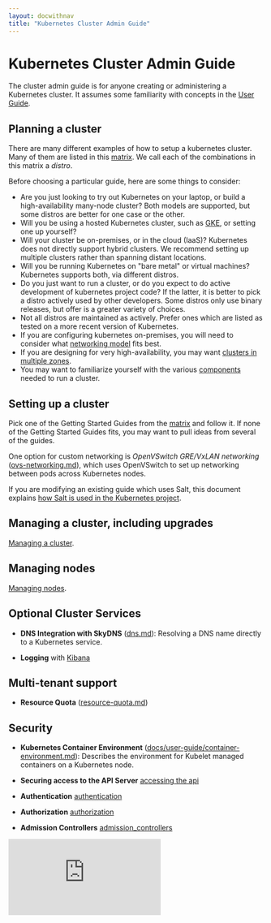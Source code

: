 ```yaml
---
layout: docwithnav
title: "Kubernetes Cluster Admin Guide"
---
```

<!-- BEGIN MUNGE: UNVERSIONED_WARNING -->


<!-- END MUNGE: UNVERSIONED_WARNING -->

# Kubernetes Cluster Admin Guide

The cluster admin guide is for anyone creating or administering a Kubernetes cluster.
It assumes some familiarity with concepts in the [User Guide](../user-guide/README.html).

## Planning a cluster

There are many different examples of how to setup a kubernetes cluster.  Many of them are listed in this
[matrix](../getting-started-guides/README.html).  We call each of the combinations in this matrix a *distro*.

Before choosing a particular guide, here are some things to consider:

 - Are you just looking to try out Kubernetes on your laptop, or build a high-availability many-node cluster? Both
   models are supported, but some distros are better for one case or the other.
 - Will you be using a hosted Kubernetes cluster, such as [GKE](https://cloud.google.com/container-engine), or setting
   one up yourself?
 - Will your cluster be on-premises, or in the cloud (IaaS)?  Kubernetes does not directly support hybrid clusters.  We
   recommend setting up multiple clusters rather than spanning distant locations.
 - Will you be running Kubernetes on "bare metal" or virtual machines?  Kubernetes supports both, via different distros.
 - Do you just want to run a cluster, or do you expect to do active development of kubernetes project code?  If the
   latter, it is better to pick a distro actively used by other developers.  Some distros only use binary releases, but
   offer is a greater variety of choices.
 - Not all distros are maintained as actively.  Prefer ones which are listed as tested on a more recent version of
   Kubernetes.
 - If you are configuring kubernetes on-premises, you will need to consider what [networking
   model](networking.html) fits best.
 - If you are designing for very high-availability, you may want [clusters in multiple zones](multi-cluster.html).
 - You may want to familiarize yourself with the various
   [components](cluster-components.html) needed to run a cluster.

## Setting up a cluster

Pick one of the Getting Started Guides from the [matrix](../getting-started-guides/README.html) and follow it.
If none of the Getting Started Guides fits, you may want to pull ideas from several of the guides.

One option for custom networking is *OpenVSwitch GRE/VxLAN networking* ([ovs-networking.md](ovs-networking.html)), which
uses OpenVSwitch to set up networking between pods across
  Kubernetes nodes.

If you are modifying an existing guide which uses Salt, this document explains [how Salt is used in the Kubernetes
project](salt.html).

## Managing a cluster, including upgrades

[Managing a cluster](cluster-management.html).

## Managing nodes

[Managing nodes](node.html).

## Optional Cluster Services

* **DNS Integration with SkyDNS** ([dns.md](dns.html)):
  Resolving a DNS name directly to a Kubernetes service.

* **Logging** with [Kibana](../user-guide/logging.html)

## Multi-tenant support

* **Resource Quota** ([resource-quota.md](resource-quota.html)) 

## Security

* **Kubernetes Container Environment** ([docs/user-guide/container-environment.md](../user-guide/container-environment.html)):
  Describes the environment for Kubelet managed containers on a Kubernetes
  node.

* **Securing access to the API Server** [accessing the api](accessing-the-api.html)

* **Authentication**  [authentication](authentication.html)

* **Authorization** [authorization](authorization.html)

* **Admission Controllers** [admission_controllers](admission-controllers.html)


<!-- BEGIN MUNGE: IS_VERSIONED -->
<!-- TAG IS_VERSIONED -->
<!-- END MUNGE: IS_VERSIONED -->


<!-- BEGIN MUNGE: GENERATED_ANALYTICS -->
[![Analytics](https://kubernetes-site.appspot.com/UA-36037335-10/GitHub/docs/admin/introduction.md?pixel)]()
<!-- END MUNGE: GENERATED_ANALYTICS -->

